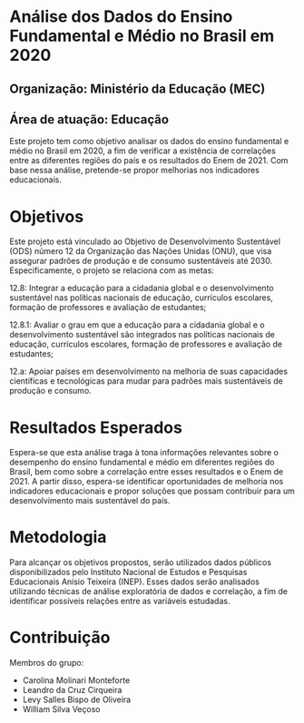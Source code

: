 # Análise dos Dados do Ensino Fundamental e Médio no Brasil em 2020

## Organização: Ministério da Educação (MEC)
## Área de atuação: Educação

Este projeto tem como objetivo analisar os dados do ensino fundamental e médio no Brasil em 2020, a fim de verificar a existência de correlações entre as diferentes regiões do país e os resultados do Enem de 2021. Com base nessa análise, pretende-se propor melhorias nos indicadores educacionais.

# Objetivos
Este projeto está vinculado ao Objetivo de Desenvolvimento Sustentável (ODS) número 12 da Organização das Nações Unidas (ONU), que visa assegurar padrões de produção e de consumo sustentáveis até 2030. Especificamente, o projeto se relaciona com as metas:

12.8: Integrar a educação para a cidadania global e o desenvolvimento sustentável nas políticas nacionais de educação, currículos escolares, formação de professores e avaliação de estudantes;

12.8.1: Avaliar o grau em que a educação para a cidadania global e o desenvolvimento sustentável são integrados nas políticas nacionais de educação, currículos escolares, formação de professores e avaliação de estudantes;

12.a: Apoiar países em desenvolvimento na melhoria de suas capacidades científicas e tecnológicas para mudar para padrões mais sustentáveis de produção e consumo.

# Resultados Esperados
Espera-se que esta análise traga à tona informações relevantes sobre o desempenho do ensino fundamental e médio em diferentes regiões do Brasil, bem como sobre a correlação entre esses resultados e o Enem de 2021. A partir disso, espera-se identificar oportunidades de melhoria nos indicadores educacionais e propor soluções que possam contribuir para um desenvolvimento mais sustentável do país.

# Metodologia
Para alcançar os objetivos propostos, serão utilizados dados públicos disponibilizados pelo Instituto Nacional de Estudos e Pesquisas Educacionais Anísio Teixeira (INEP). Esses dados serão analisados utilizando técnicas de análise exploratória de dados e correlação, a fim de identificar possíveis relações entre as variáveis estudadas.

# Contribuição
Membros do grupo:
- Carolina Molinari Monteforte
- Leandro da Cruz Cirqueira
- Levy Salles Bispo de Oliveira
- William Silva Veçoso
